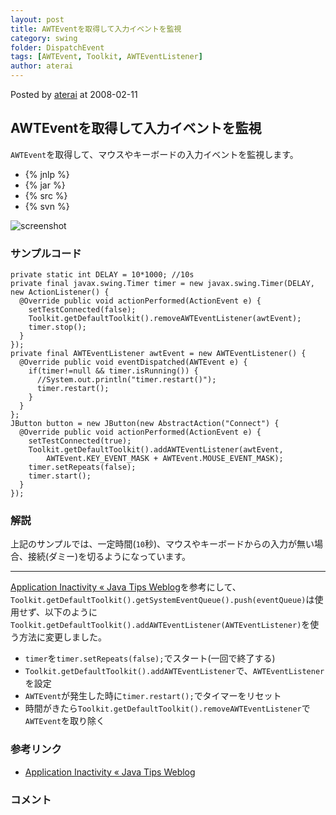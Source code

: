 ```yaml
---
layout: post
title: AWTEventを取得して入力イベントを監視
category: swing
folder: DispatchEvent
tags: [AWTEvent, Toolkit, AWTEventListener]
author: aterai
---
```


Posted by [aterai](http://terai.xrea.jp/aterai.html) at 2008-02-11

## AWTEventを取得して入力イベントを監視
`AWTEvent`を取得して、マウスやキーボードの入力イベントを監視します。

- {% jnlp %}
- {% jar %}
- {% src %}
- {% svn %}

<!-- dummy comment line for breaking list -->

![screenshot](http://lh6.ggpht.com/_9Z4BYR88imo/TQTLPUOE2MI/AAAAAAAAAXQ/5qrFGk7E5GM/s800/DispatchEvent.png)

### サンプルコード
<pre class="prettyprint"><code>private static int DELAY = 10*1000; //10s
private final javax.swing.Timer timer = new javax.swing.Timer(DELAY, new ActionListener() {
  @Override public void actionPerformed(ActionEvent e) {
    setTestConnected(false);
    Toolkit.getDefaultToolkit().removeAWTEventListener(awtEvent);
    timer.stop();
  }
});
private final AWTEventListener awtEvent = new AWTEventListener() {
  @Override public void eventDispatched(AWTEvent e) {
    if(timer!=null &amp;&amp; timer.isRunning()) {
      //System.out.println("timer.restart()");
      timer.restart();
    }
  }
};
JButton button = new JButton(new AbstractAction("Connect") {
  @Override public void actionPerformed(ActionEvent e) {
    setTestConnected(true);
    Toolkit.getDefaultToolkit().addAWTEventListener(awtEvent,
        AWTEvent.KEY_EVENT_MASK + AWTEvent.MOUSE_EVENT_MASK);
    timer.setRepeats(false);
    timer.start();
  }
});
</code></pre>

### 解説
上記のサンプルでは、一定時間(`10`秒)、マウスやキーボードからの入力が無い場合、接続(ダミー)を切るようになっています。


- - - -
[Application Inactivity « Java Tips Weblog](http://tips4java.wordpress.com/2008/10/24/application-inactivity/)を参考にして、`Toolkit.getDefaultToolkit().getSystemEventQueue().push(eventQueue)`は使用せず、以下のように`Toolkit.getDefaultToolkit().addAWTEventListener(AWTEventListener)`を使う方法に変更しました。

- `timer`を`timer.setRepeats(false);`でスタート(一回で終了する)
- `Toolkit.getDefaultToolkit().addAWTEventListener`で、`AWTEventListener`を設定
- `AWTEvent`が発生した時に`timer.restart();`でタイマーをリセット
- 時間がきたら`Toolkit.getDefaultToolkit().removeAWTEventListener`で`AWTEvent`を取り除く

<!-- dummy comment line for breaking list -->

### 参考リンク
- [Application Inactivity « Java Tips Weblog](http://tips4java.wordpress.com/2008/10/24/application-inactivity/)

<!-- dummy comment line for breaking list -->

### コメント
